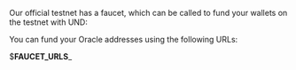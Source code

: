 Our official testnet has a faucet, which can be called to fund your wallets on the testnet with UND:

You can fund your Oracle addresses using the following URLs:

$__FAUCET_URLS___